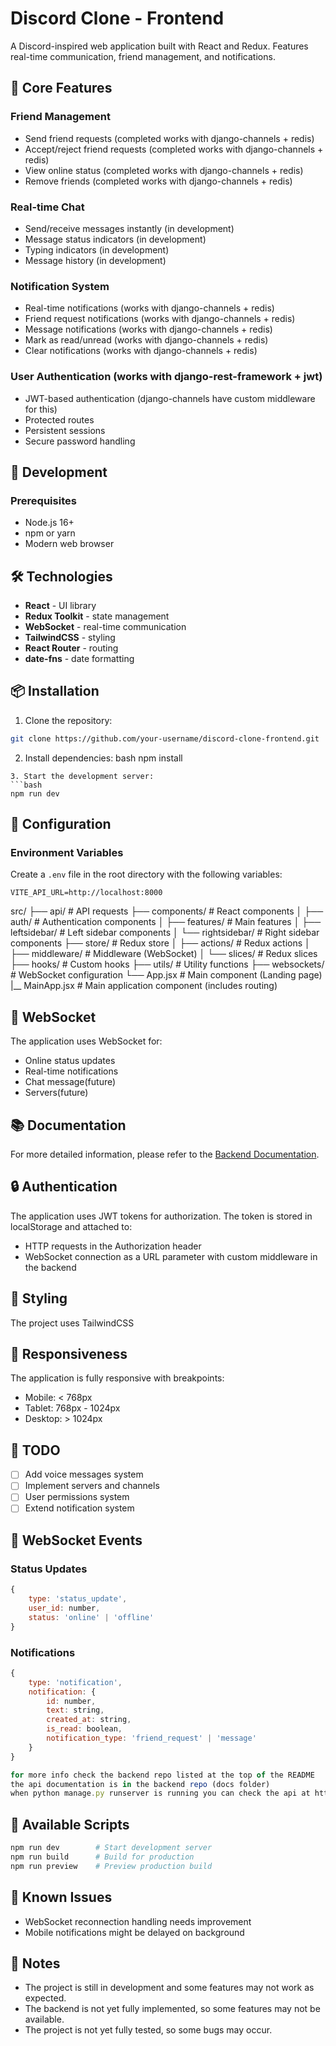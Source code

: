 # Discord Clone - Frontend

A Discord-inspired web application built with React and Redux. Features real-time communication, friend management, and notifications.

## 🌟 Core Features

### Friend Management
- Send friend requests (completed works with django-channels + redis)
- Accept/reject friend requests (completed works with django-channels + redis)
- View online status (completed works with django-channels + redis)
- Remove friends (completed works with django-channels + redis)

### Real-time Chat
- Send/receive messages instantly   (in development)
- Message status indicators          (in development)
- Typing indicators                 (in development)
- Message history                  (in development)

### Notification System
- Real-time notifications           (works with django-channels + redis)
- Friend request notifications       (works with django-channels + redis)
- Message notifications              (works with django-channels + redis)
- Mark as read/unread                (works with django-channels + redis)
- Clear notifications                (works with django-channels + redis)

### User Authentication      (works with django-rest-framework + jwt)
- JWT-based authentication   (django-channels have custom middleware for this)
- Protected routes
- Persistent sessions
- Secure password handling

## 🔧 Development

### Prerequisites
- Node.js 16+
- npm or yarn
- Modern web browser

## 🛠️ Technologies

- **React** - UI library
- **Redux Toolkit** - state management
- **WebSocket** - real-time communication
- **TailwindCSS** - styling
- **React Router** - routing
- **date-fns** - date formatting

## 📦 Installation

1. Clone the repository:
```bash
git clone https://github.com/your-username/discord-clone-frontend.git
```
2. Install dependencies:
bash
npm install
```
3. Start the development server:
```bash
npm run dev
```
## 🔧 Configuration

### Environment Variables

Create a `.env` file in the root directory with the following variables:

```
VITE_API_URL=http://localhost:8000
```

src/
├── api/ # API requests
├── components/ # React components
│ ├── auth/ # Authentication components
│ ├── features/ # Main features
│ ├── leftsidebar/ # Left sidebar components
│ └── rightsidebar/ # Right sidebar components
├── store/ # Redux store
│ ├── actions/ # Redux actions
│ ├── middleware/ # Middleware (WebSocket)
│ └── slices/ # Redux slices
├── hooks/ # Custom hooks
├── utils/ # Utility functions
├── websockets/ # WebSocket configuration
└── App.jsx # Main component (Landing page)
|__ MainApp.jsx # Main application component (includes routing)


## 🔌 WebSocket

The application uses WebSocket for:
- Online status updates
- Real-time notifications
- Chat message(future)
- Servers(future)

## 📚 Documentation

For more detailed information, please refer to the [Backend Documentation](https://github.com/no-ppp/discord-clone-backend/docs).

## 🔒 Authentication

The application uses JWT tokens for authorization. The token is stored in localStorage and attached to:
- HTTP requests in the Authorization header
- WebSocket connection as a URL parameter with custom middleware in the backend

## 🎨 Styling

The project uses TailwindCSS

## 📱 Responsiveness

The application is fully responsive with breakpoints:
- Mobile: < 768px
- Tablet: 768px - 1024px
- Desktop: > 1024px

## 📝 TODO

- [ ] Add voice messages system
- [ ] Implement servers and channels
- [ ] User permissions system
- [ ] Extend notification system

## 🔌 WebSocket Events

### Status Updates
```javascript
{
    type: 'status_update',
    user_id: number,
    status: 'online' | 'offline'
}
```

### Notifications
```javascript
{
    type: 'notification',
    notification: {
        id: number,
        text: string,
        created_at: string,
        is_read: boolean,
        notification_type: 'friend_request' | 'message'
    }
}

for more info check the backend repo listed at the top of the README
the api documentation is in the backend repo (docs folder)
when python manage.py runserver is running you can check the api at http://localhost:8000/api/redoc
```

## 🚀 Available Scripts

```bash
npm run dev        # Start development server
npm run build      # Build for production
npm run preview    # Preview production build
```

## 🐛 Known Issues

- WebSocket reconnection handling needs improvement
- Mobile notifications might be delayed on background


## 📝 Notes

- The project is still in development and some features may not work as expected.
- The backend is not yet fully implemented, so some features may not be available.
- The project is not yet fully tested, so some bugs may occur.

